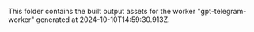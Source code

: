 This folder contains the built output assets for the worker "gpt-telegram-worker" generated at 2024-10-10T14:59:30.913Z.